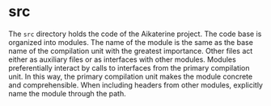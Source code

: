 # src

The `src` directory holds the code of the Aikaterine project. The code base is organized into modules. The name of the module is the same as the base name of the compilation unit with the greatest importance. Other files act either as auxiliary files or as interfaces with other modules. Modules preferentially interact by calls to interfaces from the primary compilation unit. In this way, the primary compilation unit makes the module concrete and comprehensible. When including headers from other modules, explicitly name the module through the path.
